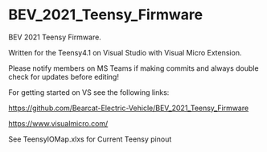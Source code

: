 # BEV_2021_Teensy_Firmware

BEV 2021 Teensy Firmware.

Written for the Teensy4.1 on Visual Studio with Visual Micro Extension.

Please notify members on MS Teams if making commits and always double check for updates before editing!

For getting started on VS see the following links:

https://github.com/Bearcat-Electric-Vehicle/BEV_2021_Teensy_Firmware

https://www.visualmicro.com/


See TeensyIOMap.xlxs for Current Teensy pinout
